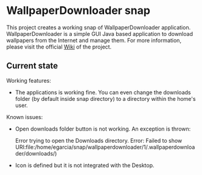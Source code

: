# WallpaperDownloader snap

This project creates a working snap of WallpaperDownloader application.
WallpaperDownloader is a simple GUI Java based application to download wallpapers from the Internet and manage them. 
For more information, please visit the official [Wiki](https://bitbucket.org/eloy_garcia_pca/wallpaperdownloader/wiki/Home) of the project.

## Current state

Working features:
 - The applications is working fine. You can even change the downloads folder (by default inside snap directory) to a directory within the home's user.

Known issues:
  - Open downloads folder button is not working. An exception is thrown: 

      Error trying to open the Downloads directory. Error: Failed to show URI:file:/home/egarcia/snap/wallpaperdownloader/1/.wallpaperdownloader/downloads/)

  - Icon is defined but it is not integrated with the Desktop.
